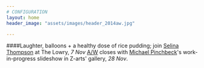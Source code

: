 ```yaml
---
# CONFIGURATION
layout: home
header_image: "assets/images/header_2014aw.jpg"

---
```

####Laughter, balloons + a healthy dose of rice pudding; join [Selina Thompson](/current/2014-autumnwinter/thompson) at The Lowry, *7 Nov* [A/W](/current/2014-autumnwinter) closes with [Michael Pinchbeck](/current/2014-autumnwinter/pinchbeck)'s work-in-progress slideshow in Z-arts' gallery, *28 Nov*.
